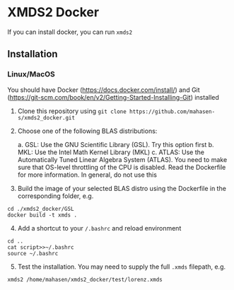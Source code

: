 # XMDS2 Docker
If you can install docker, you can run `xmds2`

## Installation
### Linux/MacOS
You should have Docker (https://docs.docker.com/install/) and Git (https://git-scm.com/book/en/v2/Getting-Started-Installing-Git) installed

1. Clone this repository using `git clone https://github.com/mahasen-s/xmds2_docker.git`
2. Choose one of the following BLAS distributions:

    a. GSL: Use the GNU Scientific Library (GSL). Try this option first
    b. MKL: Use the Intel Math Kernel Library (MKL)
    c. ATLAS: Use the Automatically Tuned Linear Algebra System (ATLAS). You need to make sure that OS-level throttling of the CPU is disabled. Read the Dockerfile for more information. In general, do not use this

3. Build the image of your selected BLAS distro using the Dockerfile in the corresponding folder, e.g. 
```
cd ./xmds2_docker/GSL
docker build -t xmds .
```
4. Add a shortcut to your `/.bashrc` and reload environment 
```
cd ..
cat script>>~/.bashrc
source ~/.bashrc
```
5. Test the installation. You may need to supply the full `.xmds` filepath, e.g.
```
xmds2 /home/mahasen/xmds2_docker/test/lorenz.xmds
```
